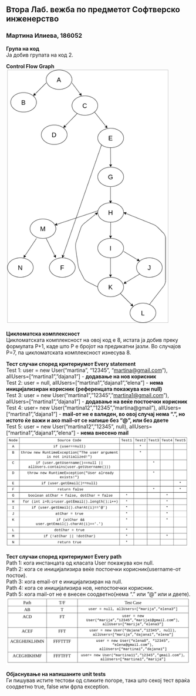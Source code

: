 ## **Втора Лаб. вежба по предметот Софтверско инженерство**
### **Мартина Илиева, 186052**
**Група на код**</br>
Ја добив групата на код 2. </br>

**Control Flow Graph**</br>
![Alt text](images/ControlFlowGraph.png)</br>

**Цикломатска комплексност**</br>
Цикломатската комплексност на овој код е 8, истата ја добив преку формулата P+1, каде што P е бројот на предикатни јазли. Во случајoв P=7, па цикломатската комплексност изнесува 8. </br>

**Тест случаи според критериумот Every statement** </br>
Test 1: user = new User(“martina”, “12345”, “martina@gmail.com”), allUsers=[“martina1”,”dajana1”] - **додавање на нов корисник**</br>
Test 2: user = null, allUsers=[“martina1”,”dajana1”,”elena”] - **нема иницијализиран корисник (референцата покажува кон null)**</br>
Test 3: user = new User(“martina1”,”12345”,”martina1@gmail.com”), allUsers=[“martina1”,”dajana1”] - **додавање на веќе постоечки корисник**</br>
Test 4: user= new User(“martina12”,”12345”,”martina@gmail”), allUsers=[“martina1”,”dajana1”] - **mail-от не е валиден, во овој случај нема “.”, но истото ќе важи и ако mail-от се напише без “@”, или без двете**</br>
Test 5: user = new User(“martina12”,”12345”, null), allUsers=[“martina1”,”dajana1”,”elena”] - **нема внесено mail**</br>
![Alt text](images/EveryStatement.png)</br>


**Тест случаи според критериумот Every path**</br>
Path 1: кога инстанцата од класата User покажува кон null.</br>
Path 2: кога се иницијализира веќе постоечки корисник(username-от постои).</br>
Path 3: кога email-от е иницијализиран на null.</br>
Path 4: кога се иницијализира нов, непостоечки корисник.</br>
Path 5: кога mail-от не е внесен соодветно(нема “.” или ”@” или и двете).</br>
![Alt text](images/EveryPath.png)</br>

**Објаснување на напишаните unit tests**</br>
Ги пишував истите тестови од сликите погоре, така што секој тест враќа соодветно true, false или фрла exception.
